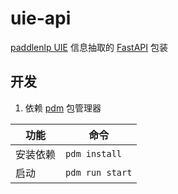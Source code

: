 # uie-api

[paddlenlp UIE](https://github.com/PaddlePaddle/PaddleNLP/tree/a5760045d2bc68202a4db6c745a43ceacd81e69e/model_zoo/uie) 信息抽取的 [FastAPI](https://github.com/tiangolo/fastapi) 包装

## 开发

1. 依赖 [pdm](https://github.com/pdm-project/pdm) 包管理器

| 功能 | 命令 |
| ------ | ------ |
| 安装依赖 | `pdm install` |
| 启动 | `pdm run start` |
